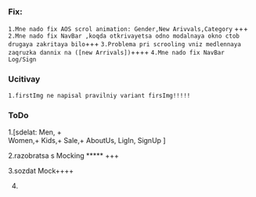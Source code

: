 ### Fix:
`1.Mne nado fix AOS scrol animation: Gender,New Arivvals,Category`  +++
`2.Mne nado fix NavBar ,koqda otkrivayetsa odno modalnaya okno ctob drugaya zakritaya bilo`+++
`3.Problema pri scrooling vniz medlennaya zaqruzka dannix na ([new Arrivals])`++++
`4.Mne nado fix NavBar Log/Sign`

### Ucitivay
`1.firstImg ne napisal pravilniy variant firsImg!!!!!`

### ToDo
1.[sdelat:
Men, +  
Women,+
Kids,+
Sale,+
AboutUs,
LigIn,
SignUp
]

2.razobratsa s Mocking  *****  +++

3.sozdat Mock++++

4.